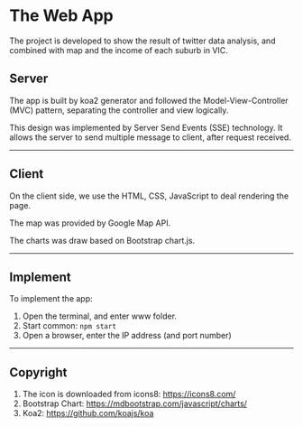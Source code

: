# The Web App
The project is developed to show the result of twitter data analysis, and combined with map and the income of each suburb in VIC.    

## Server 
The app is built by koa2 generator and followed the Model-View-Controller (MVC) pattern, separating the controller and view logically.     

This design was implemented by Server Send Events (SSE) technology. It allows the server to send multiple message to client, after request received.
- - - -

## Client
On the client side, we use the  HTML, CSS, JavaScript to deal rendering the page. 

The map was provided by Google Map API.      

The  charts was draw based on Bootstrap chart.js.    

- - - -
## Implement
To implement the app:
1. Open the terminal, and enter www folder.
2. Start common: 
`npm start `
3. Open a browser, enter the IP address (and port number)

- - - -
## Copyright
1. The icon is downloaded from icons8: https://icons8.com/
2. Bootstrap Chart: https://mdbootstrap.com/javascript/charts/
3. Koa2: https://github.com/koajs/koa

